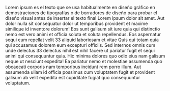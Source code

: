 Lorem ipsum es el texto que se usa habitualmente en diseño gráfico en demostraciones de tipografías
o de borradores de diseño para probar el diseño visual antes de insertar el texto final
Lorem ipsum dolor sit amet. Aut dolor nulla sit consequatur dolor ut temporibus provident et maxime similique id inventore
dolorum! Eos sunt galisum sit iure quia qui distinctio nemo est vero animi et officia soluta et soluta repellendus.
Eos aspernatur sequi eum repellat velit 33 aliquid laboriosam et vitae Quis qui totam quia qui accusamus dolorem eum excepturi officiis.
Sed internos omnis cum unde delectus 33 delectus nihil est nihil facere ut pariatur fugit et sequi animi qui consequuntur quia.
 Hic minima dolores quo odio eius nam galisum neque ut nesciunt expedita! Ea pariatur nemo et molestiae assumenda quo obcaecati corporis
  nam temporibus incidunt rem porro illum. Aut assumenda ullam id officia possimus cum voluptatem fugit et provident galisum ab velit 
  expedita est cupiditate fugiat quo consequuntur voluptatum. 